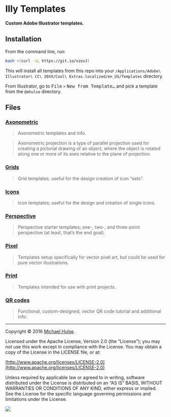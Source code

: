 # Illy Templates

**Custom Adobe Illustrator templates.**

## Installation

From the command line, run:

```bash
bash <(curl -sL https://git.io/vzovJ)
```

This will install all templates from this repo into your `/Applications/Adobe\ Illustrator\ CC\ 20XX/Cool\ Extras.localized/en_US/Templates` directory.

From Illustrator, go to <kbd>File</kbd> `>` <kbd>New from Template…</kbd> and pick a template from the `@mhulse` directory.

## Files

### [Axonometric](axonometric/)

> Axonometric templates and info.
 
> Axonometric projection is a type of parallel projection used for creating a pictorial drawing of an object, where the object is rotated along one or more of its axes relative to the plane of projection.

### [Grids](grids/)

> Grid templates; useful for the design creation of icon “sets”. 

### [Icons](icons/)

> Icon templates; useful for the design and creation of single icons.

### [Perspective](perspective/)

> Perspective starter templates; one-, two-, and three-point perspective (at least, that’s the end goal).

### [Pixel](pixel/)

> Templates setup specifically for vector pixel art, but could be used for pure vector illustrations.

### [Print](print/)

> Templates intended for use with print projects.

### [QR codes](qr/)

> Functional, custom-designed, vector QR code tutorial and additional info.

---

Copyright © 2016 [Michael Hulse](http://mky.io).

Licensed under the Apache License, Version 2.0 (the “License”); you may not use this work except in compliance with the License. You may obtain a copy of the License in the LICENSE file, or at:

[http://www.apache.org/licenses/LICENSE-2.0](http://www.apache.org/licenses/LICENSE-2.0)

Unless required by applicable law or agreed to in writing, software distributed under the License is distributed on an “AS IS” BASIS, WITHOUT WARRANTIES OR CONDITIONS OF ANY KIND, either express or implied. See the License for the specific language governing permissions and limitations under the License.

<img src="https://github.global.ssl.fastly.net/images/icons/emoji/octocat.png">
